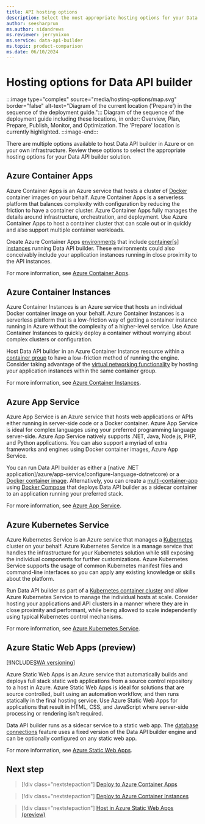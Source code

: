 ```yaml
---
title: API hosting options
description: Select the most appropriate hosting options for your Data API builder solution by comparing various Azure services.
author: seesharprun
ms.author: sidandrews
ms.reviewer: jerrynixon
ms.service: data-api-builder
ms.topic: product-comparison
ms.date: 06/10/2024
---
```


# Hosting options for Data API builder

:::image type="complex" source="media/hosting-options/map.svg" border="false" alt-text="Diagram of the current location ('Prepare') in the sequence of the deployment guide.":::
Diagram of the sequence of the deployment guide including these locations, in order: Overview, Plan, Prepare, Publish, Monitor, and Optimization. The 'Prepare' location is currently highlighted.
:::image-end:::

There are multiple options available to host Data API builder in Azure or on your own infrastructure. Review these options to select the appropriate hosting options for your Data API builder solution.

## Azure Container Apps

Azure Container Apps is an Azure service that hosts a cluster of [Docker](https://www.docker.com) container images on your behalf. Azure Container Apps is a serverless platform that balances complexity with configuration by reducing the friction to have a container cluster. Azure Container Apps fully manages the details around infrastructure, orchestration, and deployment. Use Azure Container Apps to host a container cluster that can scale out or in quickly and also support multiple container workloads.

Create Azure Container Apps [environments](/azure/container-apps/environment) that include [container\[s\] instances](/azure/container-apps/containers) running Data API builder. These environments could also conceivably include your application instances running in close proximity to the API instances.

For more information, see [Azure Container Apps](/azure/container-apps).

## Azure Container Instances

Azure Container Instances is an Azure service that hosts an individual Docker container image on your behalf. Azure Container Instances is a serverless platform that is a low-friction way of getting a container instance running in Azure without the complexity of a higher-level service. Use Azure Container Instances to quickly deploy a container without worrying about complex clusters or configuration.

Host Data API builder in an Azure Container Instance resource within a [container group](/azure/container-instances/container-instances-container-groups) to have a low-friction method of running the engine. Consider taking advantage of the [virtual networking functionality](/azure/container-instances/container-instances-virtual-network-concepts) by hosting your application instances within the same container group.

For more information, see [Azure Container Instances](/azure/container-instances).

## Azure App Service

Azure App Service is an Azure service that hosts web applications or APIs either running in server-side code or a Docker container. Azure App Service is ideal for complex languages using your preferred programming language server-side. Azure App Service natively supports .NET, Java, Node.js, PHP, and Python applications. You can also support a myriad of extra frameworks and engines using Docker container images, Azure App Service.

You can run Data API builder as either a [native .NET application]/azure/app-service/configure-language-dotnetcore) or a [Docker container image](/azure/app-service/configure-custom-container). Alternatively, you can create a [multi-container-app](/azure/app-service/quickstart-multi-container) using [Docker Compose](https://docs.docker.com/compose) that deploys Data API builder as a sidecar container to an application running your preferred stack.

For more information, see [Azure App Service](/azure/app-service).

## Azure Kubernetes Service

Azure Kubernetes Service is an Azure service that manages a [Kubernetes](https://kubernetes.io) cluster on your behalf. Azure Kubernetes Service is a manage service that handles the infrastructure for your Kubernetes solution while still exposing the individual components for further customizations. Azure Kubernetes Service supports the usage of common Kubernetes manifest files and command-line interfaces so you can apply any existing knowledge or skills about the platform.

Run Data API builder as part of a [Kubernetes container cluster](/azure/aks/concepts-clusters-workloads#kubernetes-cluster-architecture) and allow Azure Kubernetes Service to manage the individual hosts at scale. Consider hosting your applications and API clusters in a manner where they are in close proximity and performant, while being allowed to scale independently using typical Kubernetes control mechanisms.

For more information, see [Azure Kubernetes Service](/azure/aks).

## Azure Static Web Apps (preview)

[!INCLUDE[SWA versioning](includes/static-web-apps-versioning.md)]

Azure Static Web Apps is an Azure service that automatically builds and deploys full stack static web applications from a source control repository to a host in Azure. Azure Static Web Apps is ideal for solutions that are source controlled, built using an automation workflow, and then runs statically in the final hosting service. Use Azure Static Web Apps for applications that result in HTML, CSS, and JavaScript where server-side processing or rendering isn't required.

Data API builder runs as a sidecar service to a static web app. The [database connections](/azure/static-web-apps/database-overview) feature uses a fixed version of the Data API builder engine and can be optionally configured on any static web app.

For more information, see [Azure Static Web Apps](/azure/static-web-apps).

## Next step

> [!div class="nextstepaction"]
> [Deploy to Azure Container Apps](how-to-publish-container-apps.yml)

> [!div class="nextstepaction"]
> [Deploy to Azure Container Instances](how-to-publish-container-instances.yml)

> [!div class="nextstepaction"]
> [Host in Azure Static Web Apps (preview)](how-to-host-static-web-apps.md)
